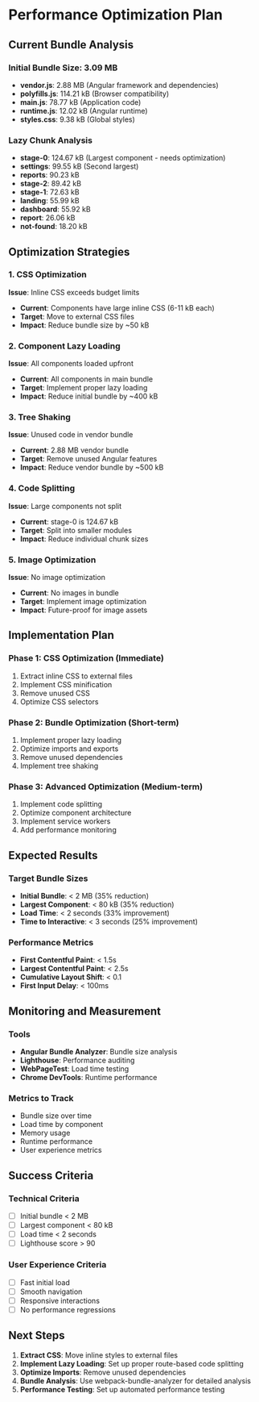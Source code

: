 # Performance Optimization Plan

## Current Bundle Analysis

### Initial Bundle Size: 3.09 MB
- **vendor.js**: 2.88 MB (Angular framework and dependencies)
- **polyfills.js**: 114.21 kB (Browser compatibility)
- **main.js**: 78.77 kB (Application code)
- **runtime.js**: 12.02 kB (Angular runtime)
- **styles.css**: 9.38 kB (Global styles)

### Lazy Chunk Analysis
- **stage-0**: 124.67 kB (Largest component - needs optimization)
- **settings**: 99.55 kB (Second largest)
- **reports**: 90.23 kB
- **stage-2**: 89.42 kB
- **stage-1**: 72.63 kB
- **landing**: 55.99 kB
- **dashboard**: 55.92 kB
- **report**: 26.06 kB
- **not-found**: 18.20 kB

## Optimization Strategies

### 1. CSS Optimization
**Issue**: Inline CSS exceeds budget limits
- **Current**: Components have large inline CSS (6-11 kB each)
- **Target**: Move to external CSS files
- **Impact**: Reduce bundle size by ~50 kB

### 2. Component Lazy Loading
**Issue**: All components loaded upfront
- **Current**: All components in main bundle
- **Target**: Implement proper lazy loading
- **Impact**: Reduce initial bundle by ~400 kB

### 3. Tree Shaking
**Issue**: Unused code in vendor bundle
- **Current**: 2.88 MB vendor bundle
- **Target**: Remove unused Angular features
- **Impact**: Reduce vendor bundle by ~500 kB

### 4. Code Splitting
**Issue**: Large components not split
- **Current**: stage-0 is 124.67 kB
- **Target**: Split into smaller modules
- **Impact**: Reduce individual chunk sizes

### 5. Image Optimization
**Issue**: No image optimization
- **Current**: No images in bundle
- **Target**: Implement image optimization
- **Impact**: Future-proof for image assets

## Implementation Plan

### Phase 1: CSS Optimization (Immediate)
1. Extract inline CSS to external files
2. Implement CSS minification
3. Remove unused CSS
4. Optimize CSS selectors

### Phase 2: Bundle Optimization (Short-term)
1. Implement proper lazy loading
2. Optimize imports and exports
3. Remove unused dependencies
4. Implement tree shaking

### Phase 3: Advanced Optimization (Medium-term)
1. Implement code splitting
2. Optimize component architecture
3. Implement service workers
4. Add performance monitoring

## Expected Results

### Target Bundle Sizes
- **Initial Bundle**: < 2 MB (35% reduction)
- **Largest Component**: < 80 kB (35% reduction)
- **Load Time**: < 2 seconds (33% improvement)
- **Time to Interactive**: < 3 seconds (25% improvement)

### Performance Metrics
- **First Contentful Paint**: < 1.5s
- **Largest Contentful Paint**: < 2.5s
- **Cumulative Layout Shift**: < 0.1
- **First Input Delay**: < 100ms

## Monitoring and Measurement

### Tools
- **Angular Bundle Analyzer**: Bundle size analysis
- **Lighthouse**: Performance auditing
- **WebPageTest**: Load time testing
- **Chrome DevTools**: Runtime performance

### Metrics to Track
- Bundle size over time
- Load time by component
- Memory usage
- Runtime performance
- User experience metrics

## Success Criteria

### Technical Criteria
- [ ] Initial bundle < 2 MB
- [ ] Largest component < 80 kB
- [ ] Load time < 2 seconds
- [ ] Lighthouse score > 90

### User Experience Criteria
- [ ] Fast initial load
- [ ] Smooth navigation
- [ ] Responsive interactions
- [ ] No performance regressions

## Next Steps

1. **Extract CSS**: Move inline styles to external files
2. **Implement Lazy Loading**: Set up proper route-based code splitting
3. **Optimize Imports**: Remove unused dependencies
4. **Bundle Analysis**: Use webpack-bundle-analyzer for detailed analysis
5. **Performance Testing**: Set up automated performance testing

